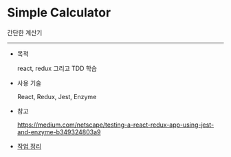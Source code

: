 # Simple Calculator

간단한 계산기 

-----------
+ 목적

  react, redux 그리고 TDD 학습

+ 사용 기술

  React, Redux, Jest, Enzyme

+ 참고

  https://medium.com/netscape/testing-a-react-redux-app-using-jest-and-enzyme-b349324803a9

+ [작업 정리](./note/readme.md)
  